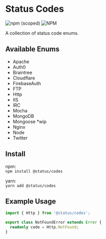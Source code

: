 # Status Codes

![npm (scoped)](https://img.shields.io/npm/v/@status/codes.svg)
![NPM](https://img.shields.io/npm/l/@status/codes.svg)

A collection of status code enums.

## Available Enums

- Apache
- Auth0
- Braintree
- Cloudflare
- FirebaseAuth
- FTP
- Http
- IIS
- IRC
- Mocha
- MongoDB
- Mongoose \*wip
- Nginx
- Node
- Twitter

## Install

npm:  
`npm install @status/codes`

yarn:  
`yarn add @status/codes`

## Example Usage

```typescript
import { Http } from '@status/codes';

export class NotFoundError extends Error {
  readonly code = Http.NotFound;
}
```
